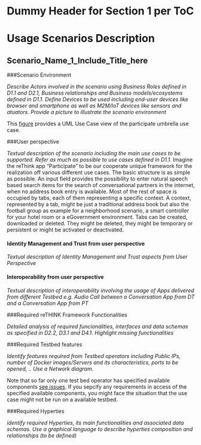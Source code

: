 
Dummy Header for Section 1 per ToC
==================================

Usage Scenarios Description
===========================

Scenario_Name_1_Include_Title_here
----------------------------------

###Scenario Environment


*Describe Actors involved in the scenario using Business Roles defined in D1.1 and D2.1, Business relationships and Business models/ecosystems defined in D1.1. Define Devices to be used including end-user devices like browser and smartphone as well as M2M/IoT devices like sensors and atuators. Provide a picture to illustrate the scenario environment*


This [figure](reThink_participate_use_case.png) provides a UML Use Case view of the participate umbrella use case.

###User perspective


*Textual description of the scenario including the main use cases to be supported. Refer as much as possible to use cases defined in D1.1.*
Imagine the reThink app “Participate” to be our cooperate unique framework for the realization off various different use cases. The basic structure is as simple as possible. An input field provides the possibility to enter natural speech based search items for the search of conversational partners in the internet, when no address book entry is available. Most of the rest of space is occupied by tabs, each of them representing a specific context.  A context, represented by a tab, might be just a traditional address book but also the football group as example for a neighborhood scenario, a smart controller for your hotel room or a eGovernment environment. Tabs can be created, downloaded or deleted. They might be deleted, they might be temporary or persistent or might be activated or deactivated. 


#### Identity Management and Trust from user perspective

*Textual description of Identity Management and Trust aspects from User Perspective*

#### Interoperability from user perspective

*Textual description of interoperability involving the usage of Apps delivered from different Testbed e.g. Audio Call between a Conversation App from DT and a Conversation App from PT*

###Required reTHINK Framework Functionalities

*Detailed analysis of required funcionalities, interfaces and data schemas as specified in D2.2, D3.1 and D4.1. Highlight missing functionalities*

###Required Testbed features


*Identify features required from Testbed operators including Public IPs, number of Docker images/Servers and its characteristics, ports to be opened, .. Use a Network diagram.*

Note that so far only one test bed operator has specified available components [see issues](https://github.com/reTHINK-project/testbeds/issues?utf8=✓&q=is%3Aissue+Constraints+of+Test+Bed+Operators+).  If you sepcify any requirements in access of the specified available components, you might face the situation that the use case might not be run on a available testbed.

###Required Hyperties


*identify required Hyperties, its main functionalities and associated data schemas. Use a graphical language to describe hyperties composition and relationships (to be defined)*
